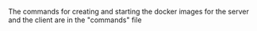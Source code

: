 The commands for creating and starting the docker images for the server and the client are in the "commands" file
